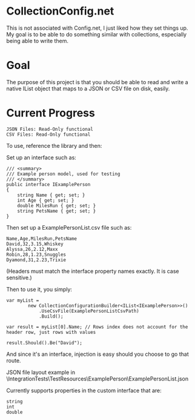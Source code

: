 # CollectionConfig.net

This is not associated with Config.net, I just liked how they set things up. My goal is to be able to do something similar with collections, especially being able to write them.

# Goal

The purpose of this project is that you should be able to read and write a native IList<ICustomInterface> object that maps to a JSON or CSV file on disk, easily.

# Current Progress

    JSON Files: Read-Only functional
    CSV Files: Read-Only functional

To use, reference the library and then:

Set up an interface such as:

    /// <summary>
    /// Example person model, used for testing
    /// </summary>
    public interface IExamplePerson
    {
        string Name { get; set; }
        int Age { get; set; }
        double MilesRun { get; set; }
        string PetsName { get; set; }
    }

Then set up a ExamplePersonList.csv file such as:

    Name,Age,MilesRun,PetsName
    David,32,3.15,Whiskey
    Alyssa,26,2.12,Maxx
    Robin,28,1.23,Snuggles
    Dyamond,31,2.23,Trixie

(Headers must match the interface property names exactly. It is case sensitive.)

Then to use it, you simply:

    var myList = 
            new CollectionConfigurationBuilder<IList<IExamplePerson>>()
                .UseCsvFile(ExamplePersonListCsvPath)
                .Build();

    var result = myList[0].Name; // Rows index does not account for the header row, just rows with values
    
    result.Should().Be("David");

And since it's an interface, injection is easy should you choose to go that route.

JSON file layout example in \IntegrationTests\TestResources\ExamplePerson\ExamplePersonList.json

Currently supports properties in the custom interface that are:

    string
    int
    double